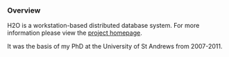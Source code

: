 ### Overview ###
  
H2O is a workstation-based distributed database system. For more information please view the [project homepage](http://blogs.cs.st-andrews.ac.uk/h2o/).

It was the basis of my PhD at the University of St Andrews from 2007-2011.